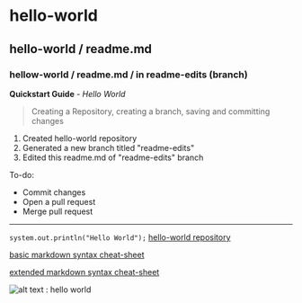 # hello-world
## hello-world / readme.md
### hellow-world / readme.md / in readme-edits (branch)

**Quickstart Guide** - *Hello World*
> Creating a Repository, creating a branch, saving and committing changes
1. Created hello-world repository
2. Generated a new branch titled "readme-edits"
3. Edited this readme.md of "readme-edits" branch

To-do:
- Commit changes
- Open a pull request
- Merge pull request

---
`system.out.println("Hello World");`
[hello-world repository](https://github.com/tigjaw/hello-world)

[basic markdown syntax cheat-sheet](https://www.markdownguide.org/cheat-sheet/#basic-syntax)

[extended markdown syntax cheat-sheet](https://www.markdownguide.org/cheat-sheet/#extended-syntax)

![alt text : hello world](https://www.photos-public-domain.com/wp-content/uploads/2018/05/hello-world-768x512.jpg)

